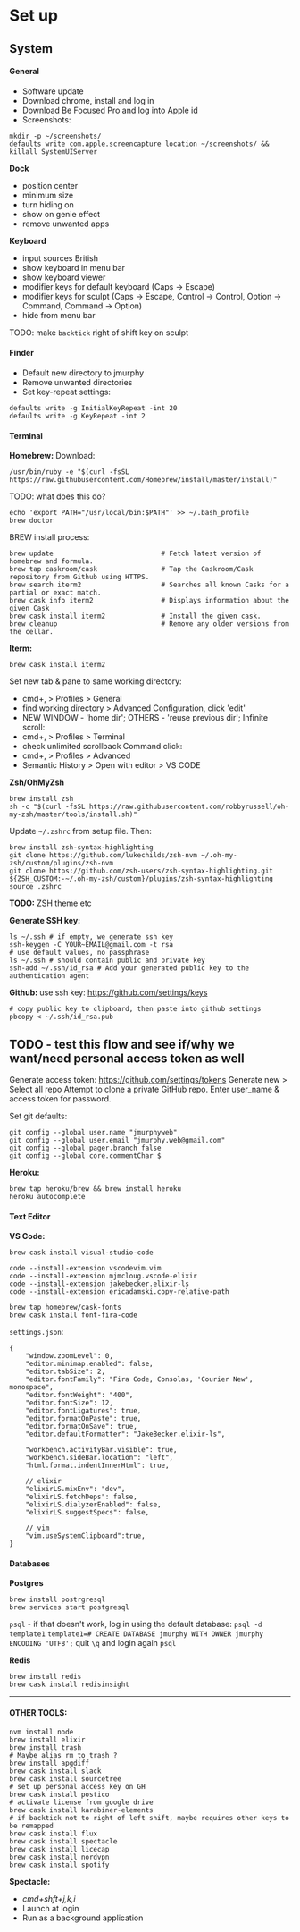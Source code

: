 # Set up

## System

#### General
- Software update
- Download chrome, install and log in
- Download Be Focused Pro and log into Apple id
- Screenshots:
```
mkdir -p ~/screenshots/
defaults write com.apple.screencapture location ~/screenshots/ && killall SystemUIServer
```

**Dock**
- position center
- minimum size
- turn hiding on
- show on genie effect
- remove unwanted apps

**Keyboard**
- input sources British
- show keyboard in menu bar
- show keyboard viewer
- modifier keys for default keyboard (Caps -> Escape)
- modifier keys for sculpt (Caps -> Escape, Control -> Control, Option -> Command, Command -> Option)
- hide from menu bar

TODO: make `backtick` right of shift key on sculpt


#### Finder
- Default new directory to jmurphy
- Remove unwanted directories
- Set key-repeat settings:
```
defaults write -g InitialKeyRepeat -int 20
defaults write -g KeyRepeat -int 2
```


#### Terminal
**Homebrew:**
Download:
```
/usr/bin/ruby -e "$(curl -fsSL https://raw.githubusercontent.com/Homebrew/install/master/install)"
```
TODO: what does this do?
```
echo 'export PATH="/usr/local/bin:$PATH"' >> ~/.bash_profile
brew doctor
```

BREW install process:
```
brew update                           # Fetch latest version of homebrew and formula.
brew tap caskroom/cask                # Tap the Caskroom/Cask repository from Github using HTTPS.
brew search iterm2                    # Searches all known Casks for a partial or exact match.
brew cask info iterm2                 # Displays information about the given Cask
brew cask install iterm2              # Install the given cask.
brew cleanup                          # Remove any older versions from the cellar.
```

**Iterm:**
```
brew cask install iterm2
```
Set new tab & pane to same working directory:
- cmd+, > Profiles > General
- find working directory > Advanced Configuration, click 'edit' 
- NEW WINDOW - 'home dir'; OTHERS - 'reuse previous dir';
Infinite scroll:
- cmd+, > Profiles > Terminal
- check unlimited scrollback
Command click:
- cmd+, > Profiles > Advanced
- Semantic History > Open with editor > VS CODE


**Zsh/OhMyZsh**
```
brew install zsh
sh -c "$(curl -fsSL https://raw.githubusercontent.com/robbyrussell/oh-my-zsh/master/tools/install.sh)"
```

Update `~/.zshrc` from setup file. Then:
```
brew install zsh-syntax-highlighting
git clone https://github.com/lukechilds/zsh-nvm ~/.oh-my-zsh/custom/plugins/zsh-nvm
git clone https://github.com/zsh-users/zsh-syntax-highlighting.git ${ZSH_CUSTOM:-~/.oh-my-zsh/custom}/plugins/zsh-syntax-highlighting
source .zshrc
```
**TODO:**
ZSH theme etc

**Generate SSH key:**
```
ls ~/.ssh # if empty, we generate ssh key
ssh-keygen -C YOUR~EMAIL@gmail.com -t rsa
# use default values, no passphrase
ls ~/.ssh # should contain public and private key
ssh-add ~/.ssh/id_rsa # Add your generated public key to the authentication agent
```

**Github:**
use ssh key: https://github.com/settings/keys
```
# copy public key to clipboard, then paste into github settings
pbcopy < ~/.ssh/id_rsa.pub 
```

## TODO - test this flow and see if/why we want/need personal access token as well

Generate access token: https://github.com/settings/tokens Generate new > Select all repo
Attempt to clone a private GitHub repo.
Enter user_name & access token for password.

Set git defaults:
```
git config --global user.name "jmurphyweb"
git config --global user.email "jmurphy.web@gmail.com"
git config --global pager.branch false
git config --global core.commentChar $
```



**Heroku:**
```
brew tap heroku/brew && brew install heroku
heroku autocomplete
```


#### Text Editor
**VS Code:**
```
brew cask install visual-studio-code
```

```
code --install-extension vscodevim.vim
code --install-extension mjmcloug.vscode-elixir
code --install-extension jakebecker.elixir-ls
code --install-extension ericadamski.copy-relative-path

brew tap homebrew/cask-fonts
brew cask install font-fira-code
```

`settings.json`:
```
{
    "window.zoomLevel": 0,
    "editor.minimap.enabled": false,
    "editor.tabSize": 2,
    "editor.fontFamily": "Fira Code, Consolas, 'Courier New', monospace",
    "editor.fontWeight": "400",
    "editor.fontSize": 12,
    "editor.fontLigatures": true,
    "editor.formatOnPaste": true,
    "editor.formatOnSave": true,
    "editor.defaultFormatter": "JakeBecker.elixir-ls",

    "workbench.activityBar.visible": true,
    "workbench.sideBar.location": "left",
    "html.format.indentInnerHtml": true,

    // elixir
    "elixirLS.mixEnv": "dev",
    "elixirLS.fetchDeps": false,
    "elixirLS.dialyzerEnabled": false,
    "elixirLS.suggestSpecs": false,

    // vim
    "vim.useSystemClipboard":true,
}
```

#### Databases
**Postgres**
```
brew install postrgresql
brew services start postgresql
```
`psql` - if that doesn't work, log in using the default database:
`psql -d template1`
`template1=# CREATE DATABASE jmurphy WITH OWNER jmurphy ENCODING 'UTF8';`
quit `\q` and login again `psql`

**Redis**
```
brew install redis
brew cask install redisinsight
```
______________________

#### OTHER TOOLS:
```
nvm install node
brew install elixir
brew install trash
# Maybe alias rm to trash ?
brew install apgdiff
brew cask install slack
brew cask install sourcetree
# set up personal access key on GH
brew cask install postico
# activate license from google drive
brew cask install karabiner-elements
# if backtick not to right of left shift, maybe requires other keys to be remapped
brew cask install flux
brew cask install spectacle
brew cask install licecap
brew cask install nordvpn
brew cask install spotify
```

**Spectacle:**
- _cmd+shft+j,k,i_
- Launch at login
- Run as a background application
